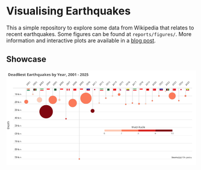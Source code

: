 # Visualising Earthquakes

This a simple repository to explore some data from Wikipedia that relates to recent earthquakes. Some figures can be found at `reports/figures/`. More information and interactive plots are available in a [blog post](https://ffiza.github.io/data-projects/earthquakes/).

## Showcase

<div align="center">
    <img src="https://github.com/ffiza/earthquakes/blob/master/reports/figures/earthquakes.png?raw=true" width="650">
</div>
